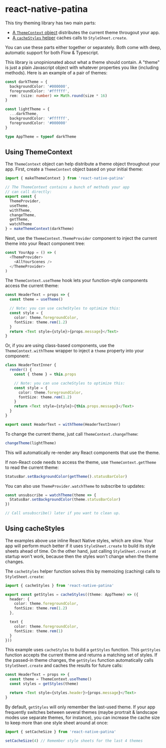 # react-native-patina

This tiny theming library has two main parts:

- [A `ThemeContext` object](#using-themecontext) distributes the current theme througout your app.
- [A `cacheStyles` helper](#using-cachestyles) caches calls to `StyleSheet.create`.

You can use these parts either together or separately. Both come with deep, automatic support for both Flow & Typescript.

This library is unopinionated about what a theme should contain. A "theme" is just a plain Javascript object with whatever properties you like (including methods). Here is an example of a pair of themes:

```typescript
const darkTheme = {
  backgroundColor: '#000000',
  foregroundColor: '#ffffff',
  rem: (size: number) => Math.round(size * 16)
}

const lightTheme = {
  ...darkTheme,
  backgroundColor: '#ffffff',
  foregroundColor: '#000000'
}

type AppTheme = typeof darkTheme
```

## Using ThemeContext

The `ThemeContext` object can help distribute a theme object throughout your app. First, create a `ThemeContext` object based on your initial theme:

```typescript
import { makeThemeContext } from 'react-native-patina'

// The ThemeContext contains a bunch of methods your app
// can call directly:
export const {
  ThemeProvider,
  useTheme,
  withTheme,
  changeTheme,
  getTheme,
  watchTheme
} = makeThemeContext(darkTheme)
```

Next, use the `ThemeContext.ThemeProvider` component to inject the current theme into your React component tree:

```typescript
const YourApp = () => (
  <ThemeProvider>
    <AllYourScenes />
  </ThemeProvider>
)
```

The `ThemeContext.useTheme` hook lets your function-style components access the current theme:

```typescript
const HeaderText = props => {
  const theme = useTheme()

  // Note: you can use cacheStyles to optimize this:
  const style = {
    color: theme.foregroundColor,
    fontSize: theme.rem(1.2)
  }
  return <Text style={style}>{props.message}</Text>
}
```

Or, if you are using class-based components, use the `ThemeContext.withTheme` wrapper to inject a `theme` property into your component:

```typescript
class HeaderTextInner {
  render() {
    const { theme } = this.props

    // Note: you can use cacheStyles to optimize this:
    const style = {
      color: theme.foregroundColor,
      fontSize: theme.rem(1.2)
    }
    return <Text style={style}>{this.props.message}</Text>
  }
}

export const HeaderText = withTheme(HeaderTextInner)
```

To change the current theme, just call `ThemeContext.changeTheme`:

```typescript
changeTheme(lightTheme)
```

This will automatically re-render any React components that use the theme.

If non-React code needs to access the theme, use `ThemeContext.getTheme` to read the current theme:

```typescript
StatusBar.setBackgroundColor(getTheme().statusBarColor)
```

You can also use `ThemeProvider.watchTheme` to subscribe to updates:

```typescript
const unsubscribe = watchTheme(theme => {
  StatusBar.setBackgroundColor(theme.statusBarColor)
})

// Call unsubscribe() later if you want to clean up.
```

## Using cacheStyles

The examples above use inline React Native styles, which are slow. Your app will perform much better if it uses `StyleSheet.create` to build its style sheets ahead of time. On the other hand, just calling `StyleSheet.create` at startup won't work, because then the styles won't change when the theme changes.

The `cacheStyles` helper function solves this by memoizing (caching) calls to `StyleSheet.create`:

```typescript
import { cacheStyles } from 'react-native-patina'

export const getStyles = cacheStyles((theme: AppTheme) => ({
  header: {
    color: theme.foregroundColor,
    fontSize: theme.rem(1.2)
  },

  text {
    color: theme.foregroundColor,
    fontSize: theme.rem(1)
  }
}))
```

This example uses `cacheStyles` to build a `getStyles` function. This `getStyles` function accepts the current theme and returns a matching set of styles. If the passed-in theme changes, the `getStyles` function automatically calls `StyleSheet.create` and caches the results for future calls:

```typescript
const HeaderText = props => {
  const theme = ThemeContext.useTheme()
  const styles = getStyles(theme)

  return <Text style={styles.header}>{props.message}</Text>
}
```

By default, `getStyles` will only remember the last-used theme. If your app frequently switches between several themes (maybe prortrait & landscape modes use separate themes, for instance), you can increase the cache size to keep more than one style sheet around at once:

```typescript
import { setCacheSize } from 'react-native-patina'

setCacheSize(4) // Remember style sheets for the last 4 themes
```
